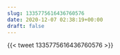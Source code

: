 ```yaml
---
slug: 1335775616436760576
date: 2020-12-07 02:38:19+00:00
draft: false
---
```


{{< tweet 1335775616436760576 >}}
